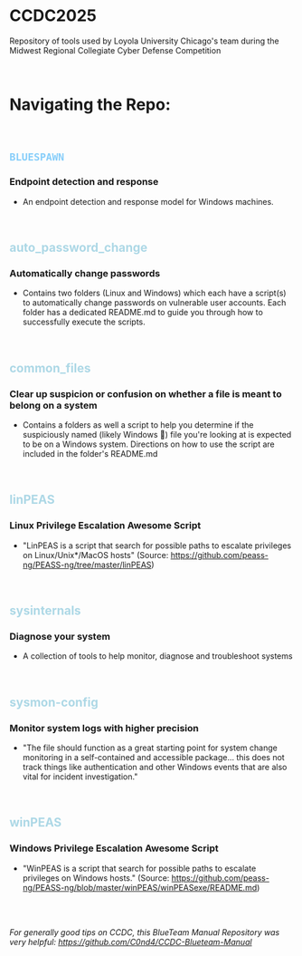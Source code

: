 # CCDC2025
Repository of tools used by Loyola University Chicago's team during the Midwest Regional Collegiate Cyber Defense Competition

<br>

# Navigating the Repo:
<br>


## <code style="color: lightskyblue">BLUESPAWN </code>
### Endpoint detection and response
* An endpoint detection and response model for Windows machines.

<br>

## <span style="color:lightblue"> auto_password_change </span>
### Automatically change passwords
* Contains two folders (Linux and Windows) which each have a script(s) to automatically change passwords on vulnerable user accounts. Each folder has a dedicated README.md to guide you through how to successfully execute the scripts.

<br>

## <span style="color:lightblue"> common_files </span>
### Clear up suspicion or confusion on whether a file is meant to belong on a system
* Contains a folders as well a script to help you determine if the suspiciously named (likely Windows 👀) file you're looking at is expected to be on a Windows system. Directions on how to use the script are included in the folder's README.md

<br>

## <span style="color:lightblue"> linPEAS </span>
### Linux Privilege Escalation Awesome Script
* "LinPEAS is a script that search for possible paths to escalate privileges on Linux/Unix*/MacOS hosts" (Source: https://github.com/peass-ng/PEASS-ng/tree/master/linPEAS)

<br>

## <span style="color:lightblue"> sysinternals </span>
### Diagnose your system
* A collection of tools to help monitor, diagnose and troubleshoot systems

<br>

## <span style="color:lightblue"> sysmon-config </span>
### Monitor system logs with higher precision
* "The file should function as a great starting point for system change monitoring in a self-contained and accessible package... this does not track things like authentication and other Windows events that are also vital for incident investigation."

<br>

## <span style="color:lightblue"> winPEAS </span>
### Windows Privilege Escalation Awesome Script
* "WinPEAS is a script that search for possible paths to escalate privileges on Windows hosts." (Source: https://github.com/peass-ng/PEASS-ng/blob/master/winPEAS/winPEASexe/README.md)


<br>
<br>

*For generally good tips on CCDC, this BlueTeam Manual Repository was very helpful: https://github.com/C0nd4/CCDC-Blueteam-Manual*